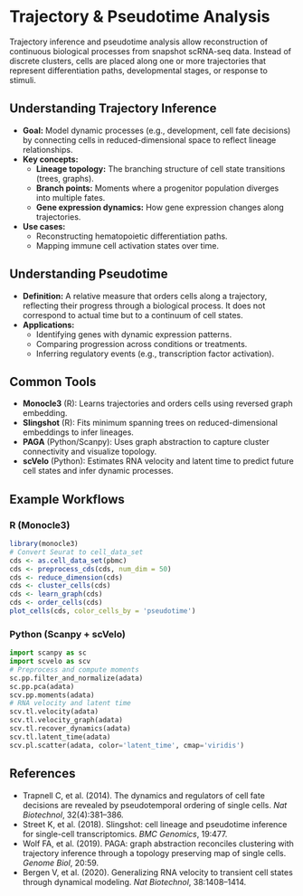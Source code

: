 # Trajectory & Pseudotime Analysis

Trajectory inference and pseudotime analysis allow reconstruction of continuous biological processes from snapshot scRNA-seq data. Instead of discrete clusters, cells are placed along one or more trajectories that represent differentiation paths, developmental stages, or response to stimuli.

## Understanding Trajectory Inference

- **Goal:** Model dynamic processes (e.g., development, cell fate decisions) by connecting cells in reduced-dimensional space to reflect lineage relationships.
- **Key concepts:**
  - **Lineage topology:** The branching structure of cell state transitions (trees, graphs).
  - **Branch points:** Moments where a progenitor population diverges into multiple fates.
  - **Gene expression dynamics:** How gene expression changes along trajectories.
- **Use cases:**
  - Reconstructing hematopoietic differentiation paths.
  - Mapping immune cell activation states over time.

## Understanding Pseudotime

- **Definition:** A relative measure that orders cells along a trajectory, reflecting their progress through a biological process. It does not correspond to actual time but to a continuum of cell states.
- **Applications:**
  - Identifying genes with dynamic expression patterns.
  - Comparing progression across conditions or treatments.
  - Inferring regulatory events (e.g., transcription factor activation).

## Common Tools
- **Monocle3** (R): Learns trajectories and orders cells using reversed graph embedding.
- **Slingshot** (R): Fits minimum spanning trees on reduced-dimensional embeddings to infer lineages.
- **PAGA** (Python/Scanpy): Uses graph abstraction to capture cluster connectivity and visualize topology.
- **scVelo** (Python): Estimates RNA velocity and latent time to predict future cell states and infer dynamic processes.

## Example Workflows

### R (Monocle3)
```r
library(monocle3)
# Convert Seurat to cell_data_set
cds <- as.cell_data_set(pbmc)
cds <- preprocess_cds(cds, num_dim = 50)
cds <- reduce_dimension(cds)
cds <- cluster_cells(cds)
cds <- learn_graph(cds)
cds <- order_cells(cds)
plot_cells(cds, color_cells_by = 'pseudotime')
```

### Python (Scanpy + scVelo)
```python
import scanpy as sc
import scvelo as scv
# Preprocess and compute moments
sc.pp.filter_and_normalize(adata)
sc.pp.pca(adata)
scv.pp.moments(adata)
# RNA velocity and latent time
scv.tl.velocity(adata)
scv.tl.velocity_graph(adata)
scv.tl.recover_dynamics(adata)
scv.tl.latent_time(adata)
scv.pl.scatter(adata, color='latent_time', cmap='viridis')
```

## References
- Trapnell C, et al. (2014). The dynamics and regulators of cell fate decisions are revealed by pseudotemporal ordering of single cells. _Nat Biotechnol_, 32(4):381–386.
- Street K, et al. (2018). Slingshot: cell lineage and pseudotime inference for single-cell transcriptomics. _BMC Genomics_, 19:477.
- Wolf FA, et al. (2019). PAGA: graph abstraction reconciles clustering with trajectory inference through a topology preserving map of single cells. _Genome Biol_, 20:59.
- Bergen V, et al. (2020). Generalizing RNA velocity to transient cell states through dynamical modeling. _Nat Biotechnol_, 38:1408–1414.
